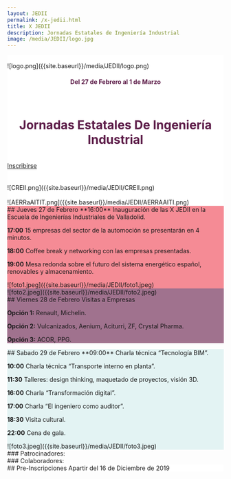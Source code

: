 ```yaml
---
layout: JEDII
permalink: /x-jedii.html
title: X JEDII
description: Jornadas Estatales de Ingeniería Industrial
image: /media/JEDII/logo.jpg
---
```


<div class="jumbotron jumbotron-fluid m-0" id="jedii0" style="background: white;">
<div class="container">
<br>
<div class="row">
<div class="col-12 col-sm-6">
![logo.png]({{site.baseurl}}/media/JEDII/logo.png)
<h4 style="text-align: center; color: #5d1d49;">Del 27 de Febrero al 1 de Marzo</h4>
</div>
<div class="col-12 col-sm-6">
<br>
<h1 style="text-align: center; color: #5d1d49;">Jornadas Estatales De Ingeniería Industrial</h1>
<br>
<div class="text-center">
<a href="#inscribirse" class="btn btn-danger btn-lg">Inscribirse</a>
</div>
</div>

<div class="col-12 col-sm-3">
</div>
<div class="col-6 col-sm-3">
<br>
<br>
![CREII.png]({{site.baseurl}}/media/JEDII/CREII.png)
</div>
<div class="col-6 col-sm-3">
<br>
![AERRaAITIT.png]({{site.baseurl}}/media/JEDII/AERRAAITI.png)
</div>
</div>
</div>
</div>
<div class="jumbotron jumbotron-fluid m-0" id="jedii1" style="background: #F58B95;">
<div class="container">
<div class="row">
<div class="col-12 col-sm-6">
## Jueves 27 de Febrero
**16:00** Inauguración de las X JEDII en la Escuela de Ingenierías Industriales de Valladolid.  

**17:00** 15 empresas del sector de la automoción se presentarán en 4 minutos.  

**18:00** Coffee break y networking con las empresas presentadas.  

**19:00** Mesa redonda sobre el futuro del sistema energético español, renovables y almacenamiento.  
</div>
<div class="col-12 col-sm-6">
![foto1.jpeg]({{site.baseurl}}/media/JEDII/foto1.jpeg)
</div>
</div>
</div>
</div>
<div class="jumbotron jumbotron-fluid m-0" id="fenefa1" style="background-image: url({{ 'media/JEDII/fenefa1.jpg' | absolute_url }});background-size: contain;"></div>
<div class="jumbotron jumbotron-fluid m-0" id="jedii2" style="background: #A0728E;">
<div class="container">
<div class="row">
<div class="col-12 col-sm-6">
![foto2.jpeg]({{site.baseurl}}/media/JEDII/foto2.jpeg)
</div>
<div class="col-12 col-sm-6">
## Viernes 28 de Febrero
Visitas a Empresas  

**Opción 1:** Renault, Michelin.  

**Opción 2:** Vulcanizados, Aenium, Aciturri, ZF, Crystal Pharma.  

**Opción 3:** ACOR, PPG.
</div>
</div>
</div>
</div>
<div class="jumbotron jumbotron-fluid m-0" id="fenefa1" style="background-image: url({{ 'media/JEDII/fenefa1.jpg' | absolute_url }});background-size: contain;"></div>
<div class="jumbotron jumbotron-fluid m-0" id="jedii3" style="background: #E3F3F3;">
<div class="container">
<div class="row">
<div class="col-12 col-sm-6">
## Sabado 29 de Febrero
**09:00** Charla técnica “Tecnología BIM”.  

**10:00** Charla técnica “Transporte interno en planta”.  

**11:30** Talleres: design thinking, maquetado de proyectos, visión 3D.  

**16:00** Charla “Transformación digital”.  

**17:00** Charla “El ingeniero como auditor”.  

**18:30** Visita cultural.  

**22:00** Cena de gala.  
</div>
<div class="col-12 col-sm-6">
![foto3.jpeg]({{site.baseurl}}/media/JEDII/foto3.jpeg)
</div>
</div>
</div>
</div>
<div class="jumbotron jumbotron-fluid m-0" id="fenefa4" style="background-image: url({{ 'media/JEDII/fenefa1.jpg' | absolute_url }});background-size: contain;">
</div>
<div class="jumbotron jumbotron-fluid m-0" id="jedii5">
<div class="container">
<div class="row">
<div class="col-12 col-sm-6">
### Patrocinadores:
</div>
<div class="col-12 col-sm-6">
### Colaboradores:
</div>
</div>
</div>
</div>
<div class="jumbotron jumbotron-fluid m-0" id="jedii0" style="background: white;">
<A name="inscribirse"></a>
<div class="container">
<div class="text-center">
## Pre-Inscripciones
Apartir del 16 de Diciembre de 2019
<div id="countdown"  style="font-size: larger;font-weight: bold;"></div>
</div>
</div>
</div>

